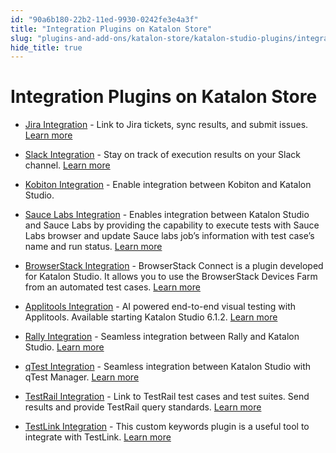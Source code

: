 ```yaml
---
id: "90a6b180-22b2-11ed-9930-0242fe3e4a3f"
title: "Integration Plugins on Katalon Store"
slug: "plugins-and-add-ons/katalon-store/katalon-studio-plugins/integration-plugins-on-katalon-store"
hide_title: true
---
```


# <a id="id" class="anchor_top_offset"/><a id="ariaid-title1" class="anchor_top_offset"/>Integration Plugins on Katalon Store

<ul xmlns="http://www.w3.org/1999/xhtml" className="ul"><li className="li">     <p className="p"><a className="xref j-external-link" href="https://store.katalon.com/product/3/Jira-Integration" target="_blank">Jira         Integration</a> - Link to Jira tickets, sync results, and submit       issues. <a className="xref" href="/organize/integration-for-organizing-tests/jira-integration/configure-jira-integration-in-katalon-studio">Learn         more</a>     </p>   </li><li className="li">     <p className="p"><a className="xref j-external-link" href="https://store.katalon.com/product/4/Slack-Integration" target="_blank">Slack         Integration</a> - Stay on track of execution results on your Slack       channel. <a className="xref" href="/analyze/integration-for-test-analyzing/slack-integration/manage-test-reports-in-slack---katalon-studio-integration">Learn         more</a>     </p>   </li><li className="li">     <p className="p"><a className="xref j-external-link" href="https://store.katalon.com/product/137/Kobiton-Integration" target="_blank">Kobiton         Integration</a> - Enable integration between Kobiton and Katalon       Studio.</p>   </li><li className="li">     <p className="p"><a className="xref j-external-link" href="https://store.katalon.com/product/75/Sauce-Labs-Integration" target="_blank">Sauce         Labs Integration</a> - Enables integration between Katalon Studio       and Sauce Labs by providing the capability to execute tests with       Sauce Labs browser and update Sauce labs job’s information       with test case’s name and run status. <a className="xref" href="/execute/cloud-based-test-execution/integration-with-other-vendors-for-cloud-execution/sauce-labs-integration">Learn         more</a>     </p>   </li><li className="li">     <p className="p"><a className="xref j-external-link" href="https://store.katalon.com/product/45/BrowserStack-Integration" target="_blank">BrowserStack         Integration</a> - BrowserStack Connect is a plugin developed for       Katalon Studio. It allows you to use the BrowserStack Devices Farm       from an automated test cases. <a className="xref" href="/execute/cloud-based-test-execution/integration-with-other-vendors-for-cloud-execution/browserstack-integration">Learn         more</a>     </p>   </li><li className="li">     <p className="p"><a className="xref j-external-link" href="https://store.katalon.com/product/44/Applitools-Integration" target="_blank">Applitools         Integration</a> - AI powered end-to-end visual testing with       Applitools. Available starting Katalon Studio 6.1.2. <a className="xref" href="/author/keywords/using-keywords-in-katalon-studio/web-testing/applitools-integration-in-katalon-studio">Learn         more</a>     </p>   </li><li className="li">     <p className="p"><a className="xref j-external-link" href="https://store.katalon.com/product/125/Rally-Integration" target="_blank">Rally         Integration</a> - Seamless integration between Rally and Katalon       Studio. <a className="xref" href="/organize/integration-for-organizing-tests/configure-rally-integration-in-katalon-studio">Learn         more</a>     </p>   </li><li className="li">     <p className="p"><a className="xref j-external-link" href="https://store.katalon.com/product/136/qTest-Integration" target="_blank">qTest         Integration</a> - Seamless integration between Katalon Studio with       qTest Manager. <a className="xref" href="/organize/integration-for-organizing-tests/configure-qtest-integration-in-katalon-studio">Learn         more</a>     </p>   </li><li className="li">     <p className="p"><a className="xref j-external-link" href="https://store.katalon.com/product/13/TestRail-Integration" target="_blank">TestRail         Integration</a> - Link to TestRail test cases and test suites. Send       results and provide TestRail query standards. <a className="xref" href="/organize/integration-for-organizing-tests/configure-testrail-integration-in-katalon-studio">Learn         more</a>     </p>   </li><li className="li">     <p className="p"><a className="xref j-external-link" href="https://store.katalon.com/product/71/TestLink-Integration" target="_blank">TestLink         Integration</a> - This custom keywords plugin is a useful tool to       integrate with TestLink. <a className="xref" href="/organize/integration-for-organizing-tests/testlink-integration">Learn         more</a>     </p>   </li></ul> 
